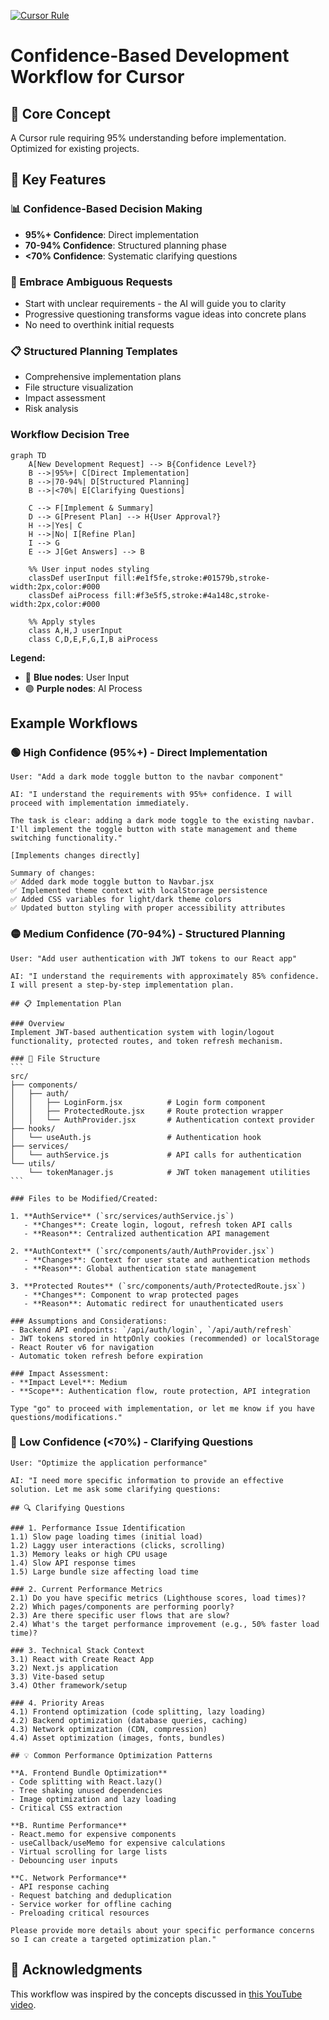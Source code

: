 [![Cursor Rule](https://img.shields.io/badge/Cursor-Rule-green.svg)](https://cursor.com)


# Confidence-Based Development Workflow for Cursor

## 🎯 Core Concept

A Cursor rule requiring 95% understanding before implementation. Optimized for existing projects.

## 🚀 Key Features

### 📊 Confidence-Based Decision Making
- **95%+ Confidence**: Direct implementation
- **70-94% Confidence**: Structured planning phase
- **<70% Confidence**: Systematic clarifying questions

### 🤔 Embrace Ambiguous Requests
- Start with unclear requirements - the AI will guide you to clarity
- Progressive questioning transforms vague ideas into concrete plans
- No need to overthink initial requests

### 📋 Structured Planning Templates
- Comprehensive implementation plans
- File structure visualization
- Impact assessment
- Risk analysis

### Workflow Decision Tree

```mermaid
graph TD
    A[New Development Request] --> B{Confidence Level?}
    B -->|95%+| C[Direct Implementation]
    B -->|70-94%| D[Structured Planning]
    B -->|<70%| E[Clarifying Questions]
    
    C --> F[Implement & Summary]
    D --> G[Present Plan] --> H{User Approval?}
    H -->|Yes| C
    H -->|No| I[Refine Plan]
    I --> G
    E --> J[Get Answers] --> B
    
    %% User input nodes styling
    classDef userInput fill:#e1f5fe,stroke:#01579b,stroke-width:2px,color:#000
    classDef aiProcess fill:#f3e5f5,stroke:#4a148c,stroke-width:2px,color:#000
    
    %% Apply styles
    class A,H,J userInput
    class C,D,E,F,G,I,B aiProcess
```

**Legend:**
- 🔵 **Blue nodes**: User Input
- 🟣 **Purple nodes**: AI Process

## Example Workflows

### 🟢 High Confidence (95%+) - Direct Implementation
```
User: "Add a dark mode toggle button to the navbar component"

AI: "I understand the requirements with 95%+ confidence. I will proceed with implementation immediately.

The task is clear: adding a dark mode toggle to the existing navbar. I'll implement the toggle button with state management and theme switching functionality."

[Implements changes directly]

Summary of changes:
✅ Added dark mode toggle button to Navbar.jsx
✅ Implemented theme context with localStorage persistence
✅ Added CSS variables for light/dark theme colors
✅ Updated button styling with proper accessibility attributes
```

### 🟡 Medium Confidence (70-94%) - Structured Planning
`````
User: "Add user authentication with JWT tokens to our React app"

AI: "I understand the requirements with approximately 85% confidence. I will present a step-by-step implementation plan.

## 📋 Implementation Plan

### Overview
Implement JWT-based authentication system with login/logout functionality, protected routes, and token refresh mechanism.

### 📁 File Structure
```
src/
├── components/
│   ├── auth/
│   │   ├── LoginForm.jsx          # Login form component
│   │   ├── ProtectedRoute.jsx     # Route protection wrapper
│   │   └── AuthProvider.jsx       # Authentication context provider
├── hooks/
│   └── useAuth.js                 # Authentication hook
├── services/
│   └── authService.js             # API calls for authentication
└── utils/
    └── tokenManager.js            # JWT token management utilities
```

### Files to be Modified/Created:

1. **AuthService** (`src/services/authService.js`)
   - **Changes**: Create login, logout, refresh token API calls
   - **Reason**: Centralized authentication API management

2. **AuthContext** (`src/components/auth/AuthProvider.jsx`)
   - **Changes**: Context for user state and authentication methods
   - **Reason**: Global authentication state management

3. **Protected Routes** (`src/components/auth/ProtectedRoute.jsx`)
   - **Changes**: Component to wrap protected pages
   - **Reason**: Automatic redirect for unauthenticated users

### Assumptions and Considerations:
- Backend API endpoints: `/api/auth/login`, `/api/auth/refresh`
- JWT tokens stored in httpOnly cookies (recommended) or localStorage
- React Router v6 for navigation
- Automatic token refresh before expiration

### Impact Assessment:
- **Impact Level**: Medium
- **Scope**: Authentication flow, route protection, API integration

Type "go" to proceed with implementation, or let me know if you have questions/modifications."
`````

### 🔴 Low Confidence (<70%) - Clarifying Questions
```
User: "Optimize the application performance"

AI: "I need more specific information to provide an effective solution. Let me ask some clarifying questions:

## 🔍 Clarifying Questions

### 1. Performance Issue Identification
1.1) Slow page loading times (initial load)
1.2) Laggy user interactions (clicks, scrolling)
1.3) Memory leaks or high CPU usage
1.4) Slow API response times
1.5) Large bundle size affecting load time

### 2. Current Performance Metrics
2.1) Do you have specific metrics (Lighthouse scores, load times)?
2.2) Which pages/components are performing poorly?
2.3) Are there specific user flows that are slow?
2.4) What's the target performance improvement (e.g., 50% faster load time)?

### 3. Technical Stack Context
3.1) React with Create React App
3.2) Next.js application
3.3) Vite-based setup
3.4) Other framework/setup

### 4. Priority Areas
4.1) Frontend optimization (code splitting, lazy loading)
4.2) Backend optimization (database queries, caching)
4.3) Network optimization (CDN, compression)
4.4) Asset optimization (images, fonts, bundles)

## 💡 Common Performance Optimization Patterns

**A. Frontend Bundle Optimization**
- Code splitting with React.lazy()
- Tree shaking unused dependencies
- Image optimization and lazy loading
- Critical CSS extraction

**B. Runtime Performance**
- React.memo for expensive components
- useCallback/useMemo for expensive calculations
- Virtual scrolling for large lists
- Debouncing user inputs

**C. Network Performance**
- API response caching
- Request batching and deduplication
- Service worker for offline caching
- Preloading critical resources

Please provide more details about your specific performance concerns so I can create a targeted optimization plan."
```

## 🙏 Acknowledgments

This workflow was inspired by the concepts discussed in [this YouTube video](https://www.youtube.com/watch?v=LvsgCdWss4I).

